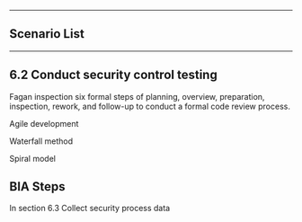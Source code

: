 

---

## Scenario List  

---

## 6.2 Conduct security control testing
Fagan inspection
six formal steps of planning, overview, preparation, inspection, rework, and follow-up to conduct a formal code review process.

Agile development

Waterfall method

Spiral model

## BIA Steps
In section 6.3 Collect security process data

